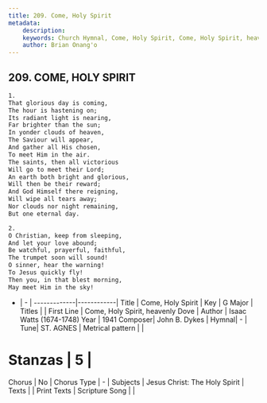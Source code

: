 ```yaml
---
title: 209. Come, Holy Spirit
metadata:
    description: 
    keywords: Church Hymnal, Come, Holy Spirit, Come, Holy Spirit, heavenly Dove, 
    author: Brian Onang'o
---
```



## 209. COME, HOLY SPIRIT

```txt
1.
That glorious day is coming,
The hour is hastening on;
Its radiant light is nearing,
Far brighter than the sun;
In yonder clouds of heaven,
The Saviour will appear,
And gather all His chosen,
To meet Him in the air.
The saints, then all victorious
Will go to meet their Lord;
An earth both bright and glorious,
Will then be their reward;
And God Himself there reigning,
Will wipe all tears away;
Nor clouds nor night remaining,
But one eternal day.

2.
O Christian, keep from sleeping,
And let your love abound;
Be watchful, prayerful, faithful,
The trumpet soon will sound!
O sinner, hear the warning!
To Jesus quickly fly!
Then you, in that blest morning,
May meet Him in the sky!
```

- |   -  |
-------------|------------|
Title | Come, Holy Spirit |
Key | G Major |
Titles |  |
First Line | Come, Holy Spirit, heavenly Dove |
Author | Isaac Watts (1674-1748)
Year | 1941
Composer| John B. Dykes |
Hymnal|  - |
Tune| ST. AGNES |
Metrical pattern | |
# Stanzas | 5 |
Chorus | No |
Chorus Type | - |
Subjects | Jesus Christ: The Holy Spirit |
Texts |  |
Print Texts | 
Scripture Song |  |
  
